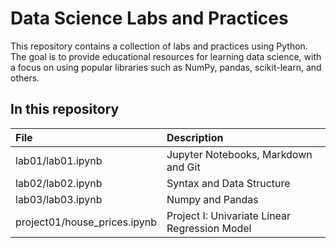 # Data Science Labs and Practices

This repository contains a collection of labs and practices using Python. The goal is to provide educational resources for learning data science, with a focus on using popular libraries such as NumPy, pandas, scikit-learn, and others.

## In this repository

| File                         | Description                                   |
|:-----------------------------|:----------------------------------------------|
| lab01/lab01.ipynb            | Jupyter Notebooks, Markdown and Git           |
| lab02/lab02.ipynb            | Syntax and Data Structure                     |
| lab03/lab03.ipynb            | Numpy and Pandas                              |
| project01/house_prices.ipynb | Project I: Univariate Linear Regression Model |